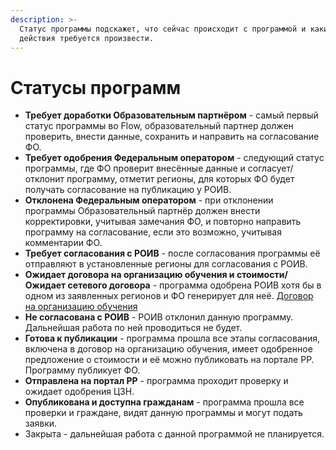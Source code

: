 ```yaml
---
description: >-
  Статус программы подскажет, что сейчас происходит с программой и какие
  действия требуется произвести.
---
```


# Статусы программ

* **Требует доработки Образовательным партнёром** - самый первый статус программы во Flow, образовательный партнер должен проверить, внести данные, сохранить и направить на согласование ФО.&#x20;
* **Требует одобрения Федеральным оператором** - следующий статус программы, где ФО проверит внесённые данные и согласует/отклонит программу, отметит регионы, для которых ФО будет получать согласование на публикацию у РОИВ.
* **Отклонена Федеральным оператором** - при отклонении программы Образовательный партнёр должен внести корректировки, учитывая замечания ФО, и повторно направить программу на согласование, если это возможно, учитывая комментарии ФО.
* **Требует согласования с РОИВ** - после согласования программы её отправляют в установленные регионы для согласования с РОИВ.
* **Ожидает договора на организацию обучения и стоимости/Ожидает сетевого договора** - программа одобрена РОИВ хотя бы в одном из заявленных регионов и ФО генерирует для неё. [Договор на организацию обучения](../spravochniki/dogovor-na-organizaciyu-obucheniya/)
* **Не согласована с РОИВ** - РОИВ отклонил данную программу. Дальнейшая работа по ней проводиться не будет.
* **Готова к публикации** - программа прошла все этапы согласования, включена в договор на организацию обучения, имеет одобренное предложение о стоимости и её можно публиковать на портале РР. Программу публикует ФО.
* **Отправлена на портал РР** - программа проходит проверку и ожидает одобрения ЦЗН.
* **Опубликована и доступна гражданам** - программа прошла все проверки и граждане, видят данную программы и  могут подать заявки.
* Закрыта - дальнейшая работа с данной программой не планируется.&#x20;
